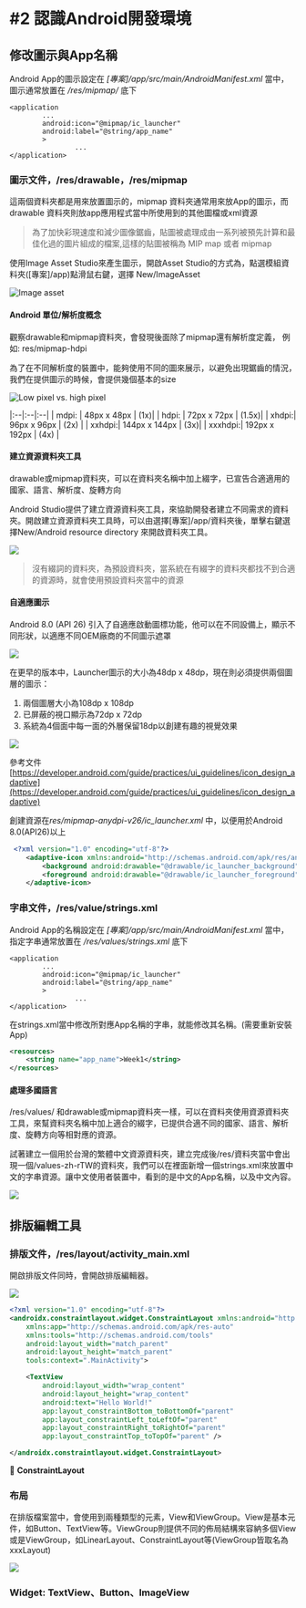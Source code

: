 # \#2 認識Android開發環境

## 修改圖示與App名稱

Android App的圖示設定在 *\[專案\]/app/src/main/AndroidManifest.xml*  當中，圖示通常放置在 */res/mipmap/* 底下

```markup
<application
        ...
        android:icon="@mipmap/ic_launcher"
        android:label="@string/app_name"
        >
                ...
</application>
```


### 圖示文件，/res/drawable，/res/mipmap

這兩個資料夾都是用來放置圖示的，mipmap 資料夾通常用來放App的圖示，而drawable 資料夾則放app應用程式當中所使用到的其他圖檔或xml資源

> 為了加快彩現速度和減少圖像鋸齒，貼圖被處理成由一系列被預先計算和最佳化過的圖片組成的檔案,這樣的貼圖被稱為 MIP map 或者 mipmap

使用Image Asset Studio來產生圖示，開啟Asset Studio的方式為，點選模組資料夾([專案]/app)點滑鼠右鍵，選擇 New/ImageAsset

![Image asset](./images/week2/imageasset.png)

#### Android 單位/解析度概念

觀察drawable和mipmap資料夾，會發現後面除了mipmap還有解析度定義， 例如: res/mipmap-hdpi

為了在不同解析度的裝置中，能夠使用不同的圖來展示，以避免出現鋸齒的情況，我們在提供圖示的時候，會提供幾個基本的size

![Low pixel vs. high pixel](./images/week2/Games_img004.jpg)

|:--|:--|:--|
| mdpi: | 48px x 48px | (1x)| 
| hdpi: | 72px x 72px | (1.5x)|
| xhdpi:| 96px x 96px | (2x) |
| xxhdpi:|   144px x 144px | (3x)|
| xxxhdpi:|  192px x 192px | (4x) |

#### 建立資源資料夾工具

drawable或mipmap資料夾，可以在資料夾名稱中加上綴字，已宣告合適適用的國家、語言、解析度、旋轉方向

Android Studio提供了建立資源資料夾工具，來協助開發者建立不同需求的資料夾。開啟建立資源資料夾工具時，可以由選擇[專案]/app/資料夾後，單擊右鍵選擇New/Android resource directory 來開啟資料夾工具。

![](./images/week2/new_res_dir.png) 

> 沒有綴詞的資料夾，為預設資料夾，當系統在有綴字的資料夾都找不到合適的資源時，就會使用預設資料夾當中的資源


#### 自適應圖示

Android 8.0 (API 26) 引入了自適應啟動圖標功能，他可以在不同設備上，顯示不同形狀，以適應不同OEM廠商的不同圖示遮罩

![](./images/week2/NB_Icon_Layers_3D_03_ext.gif)

在更早的版本中，Launcher圖示的大小為48dp x 48dp，現在則必須提供兩個圖層的圖示：
1. 兩個圖層大小為108dp x 108dp
2. 已屏蔽的視口顯示為72dp x 72dp
3. 系統為4個面中每一面的外層保留18dp以創建有趣的視覺效果

![](./images/week2/Single_Icon_Parallax_Demo_01_2x_ext.gif)

參考文件[https://developer.android.com/guide/practices/ui_guidelines/icon_design_adaptive](https://developer.android.com/guide/practices/ui_guidelines/icon_design_adaptive)

創建資源在*res/mipmap-anydpi-v26/ic_launcher.xml* 中，以便用於Android 8.0(API26)以上

```xml
 <?xml version="1.0" encoding="utf-8"?>
    <adaptive-icon xmlns:android="http://schemas.android.com/apk/res/android">
        <background android:drawable="@drawable/ic_launcher_background" />
        <foreground android:drawable="@drawable/ic_launcher_foreground" />
    </adaptive-icon>
```

### 字串文件，/res/value/strings.xml

Android App的名稱設定在 *\[專案\]/app/src/main/AndroidManifest.xml*  當中，指定字串通常放置在 *\/res/values/strings.xml* 底下

```markup
<application
        ...
        android:icon="@mipmap/ic_launcher"
        android:label="@string/app_name"
        >
                ...
</application>
```

在strings.xml當中修改所對應App名稱的字串，就能修改其名稱。(需要重新安裝App)

```xml
<resources>
    <string name="app_name">Week1</string>
</resources>
```

#### 處理多國語言

/res/values/ 和drawable或mipmap資料夾一樣，可以在資料夾使用資源資料夾工具，來幫資料夾名稱中加上適合的綴字，已提供合適不同的國家、語言、解析度、旋轉方向等相對應的資源。

試著建立一個用於台灣的繁體中文資源資料夾，建立完成後/res/資料夾當中會出現一個/values-zh-rTW的資料夾，我們可以在裡面新增一個strings.xml來放置中文的字串資源。讓中文使用者裝置中，看到的是中文的App名稱，以及中文內容。

![](./images/week2/new_res_dir_zh.png)


## 排版編輯工具

### 排版文件，/res/layout/activity_main.xml

開啟排版文件同時，會開啟排版編輯器。

![](./images/week2/layout-editor.png)

```xml
<?xml version="1.0" encoding="utf-8"?>
<androidx.constraintlayout.widget.ConstraintLayout xmlns:android="http://schemas.android.com/apk/res/android"
    xmlns:app="http://schemas.android.com/apk/res-auto"
    xmlns:tools="http://schemas.android.com/tools"
    android:layout_width="match_parent"
    android:layout_height="match_parent"
    tools:context=".MainActivity">

    <TextView
        android:layout_width="wrap_content"
        android:layout_height="wrap_content"
        android:text="Hello World!"
        app:layout_constraintBottom_toBottomOf="parent"
        app:layout_constraintLeft_toLeftOf="parent"
        app:layout_constraintRight_toRightOf="parent"
        app:layout_constraintTop_toTopOf="parent" />

</androidx.constraintlayout.widget.ConstraintLayout>
```

🚩 **ConstraintLayout**


### 布局

在排版檔案當中，會使用到兩種類型的元素，View和ViewGroup。View是基本元件，如Button、TextView等。ViewGroup則提供不同的佈局結構來容納多個View或是ViewGroup，如LinearLayout、ConstraintLayout等(ViewGroup皆取名為xxxLayout)

![](./images/week2/viewgroup_2x.png)


### Widget: TextView、Button、ImageView

